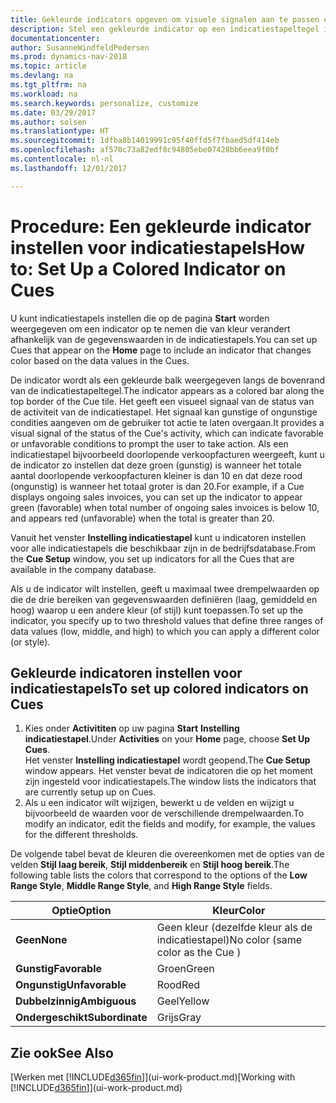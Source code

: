 ```yaml
---
title: Gekleurde indicators opgeven om visuele signalen aan te passen over de activiteit van een indicatiestapel
description: Stel een gekleurde indicator op een indicatiestapeltegel in om een aangepast visueel signaal van de activiteit van de indicatiestapel te bieden.
documentationcenter: 
author: SusanneWindfeldPedersen
ms.prod: dynamics-nav-2018
ms.topic: article
ms.devlang: na
ms.tgt_pltfrm: na
ms.workload: na
ms.search.keywords: personalize, customize
ms.date: 03/29/2017
ms.author: solsen
ms.translationtype: HT
ms.sourcegitcommit: 1dfba8b14019991c95f40ffd5f7fbaed5df414eb
ms.openlocfilehash: af570c73a82edf8c94805ebe07428bb6eea9f0bf
ms.contentlocale: nl-nl
ms.lasthandoff: 12/01/2017

---
```

# <a name="how-to-set-up-a-colored-indicator-on-cues"></a><span data-ttu-id="bf164-103">Procedure: Een gekleurde indicator instellen voor indicatiestapels</span><span class="sxs-lookup"><span data-stu-id="bf164-103">How to: Set Up a Colored Indicator on Cues</span></span>
<span data-ttu-id="bf164-104">U kunt indicatiestapels instellen die op de pagina **Start** worden weergegeven om een indicator op te nemen die van kleur verandert afhankelijk van de gegevenswaarden in de indicatiestapels.</span><span class="sxs-lookup"><span data-stu-id="bf164-104">You can set up Cues that appear on the **Home** page to include an indicator that changes color based on the data values in the Cues.</span></span>

<span data-ttu-id="bf164-105">De indicator wordt als een gekleurde balk weergegeven langs de bovenrand van de indicatiestapeltegel.</span><span class="sxs-lookup"><span data-stu-id="bf164-105">The indicator appears as a colored bar along the top border of the Cue tile.</span></span> <span data-ttu-id="bf164-106">Het geeft een visueel signaal van de status van de activiteit van de indicatiestapel. Het signaal kan gunstige of ongunstige condities aangeven om de gebruiker tot actie te laten overgaan.</span><span class="sxs-lookup"><span data-stu-id="bf164-106">It provides a visual signal of the status of the Cue's activity, which can indicate favorable or unfavorable conditions to prompt the user to take action.</span></span> <span data-ttu-id="bf164-107">Als een indicatiestapel bijvoorbeeld doorlopende verkoopfacturen weergeeft, kunt u de indicator zo instellen dat deze groen (gunstig) is wanneer het totale aantal doorlopende verkoopfacturen kleiner is dan 10 en dat deze rood (ongunstig) is wanneer het totaal groter is dan 20.</span><span class="sxs-lookup"><span data-stu-id="bf164-107">For example, if a Cue displays ongoing sales invoices, you can set up the indicator to appear green (favorable) when total number of ongoing sales invoices is below 10, and appears red (unfavorable) when the total is greater than 20.</span></span>

<span data-ttu-id="bf164-108">Vanuit het venster **Instelling indicatiestapel** kunt u indicatoren instellen voor alle indicatiestapels die beschikbaar zijn in de bedrijfsdatabase.</span><span class="sxs-lookup"><span data-stu-id="bf164-108">From the **Cue Setup** window, you set up indicators for all the Cues that are available in the company database.</span></span>

<span data-ttu-id="bf164-109">Als u de indicator wilt instellen, geeft u maximaal twee drempelwaarden op die de drie bereiken van gegevenswaarden definiëren (laag, gemiddeld en hoog) waarop u een andere kleur (of stijl) kunt toepassen.</span><span class="sxs-lookup"><span data-stu-id="bf164-109">To set up the indicator, you specify up to two threshold values that define three ranges of data values (low, middle, and high) to which you can apply a different color (or style).</span></span>

## <a name="to-set-up-colored-indicators-on-cues"></a><span data-ttu-id="bf164-110">Gekleurde indicatoren instellen voor indicatiestapels</span><span class="sxs-lookup"><span data-stu-id="bf164-110">To set up colored indicators on Cues</span></span>
1. <span data-ttu-id="bf164-111">Kies onder **Activititen** op uw pagina **Start** **Instelling indicatiestapel**.</span><span class="sxs-lookup"><span data-stu-id="bf164-111">Under **Activities** on your **Home** page, choose **Set Up Cues**.</span></span>  
   <span data-ttu-id="bf164-112">Het venster **Instelling indicatiestapel** wordt geopend.</span><span class="sxs-lookup"><span data-stu-id="bf164-112">The **Cue Setup** window appears.</span></span> <span data-ttu-id="bf164-113">Het venster bevat de indicatoren die op het moment zijn ingesteld voor indicatiestapels.</span><span class="sxs-lookup"><span data-stu-id="bf164-113">The window lists the indicators that are currently setup up on Cues.</span></span>
2. <span data-ttu-id="bf164-114">Als u een indicator wilt wijzigen, bewerkt u de velden en wijzigt u bijvoorbeeld de waarden voor de verschillende drempelwaarden.</span><span class="sxs-lookup"><span data-stu-id="bf164-114">To modify an indicator, edit the fields and modify, for example, the values for the different thresholds.</span></span>  

<span data-ttu-id="bf164-115">De volgende tabel bevat de kleuren die overeenkomen met de opties van de velden **Stijl laag bereik**, **Stijl middenbereik** en **Stijl hoog bereik**.</span><span class="sxs-lookup"><span data-stu-id="bf164-115">The following table lists the colors that correspond to the options of the **Low Range Style**, **Middle Range Style**, and **High Range Style** fields.</span></span>

| <span data-ttu-id="bf164-116">Optie</span><span class="sxs-lookup"><span data-stu-id="bf164-116">Option</span></span> | <span data-ttu-id="bf164-117">Kleur</span><span class="sxs-lookup"><span data-stu-id="bf164-117">Color</span></span> |
| --- | --- |
| <span data-ttu-id="bf164-118">**Geen**</span><span class="sxs-lookup"><span data-stu-id="bf164-118">**None**</span></span> |<span data-ttu-id="bf164-119">Geen kleur (dezelfde kleur als de indicatiestapel)</span><span class="sxs-lookup"><span data-stu-id="bf164-119">No color (same color as the Cue )</span></span>|
| <span data-ttu-id="bf164-120">**Gunstig**</span><span class="sxs-lookup"><span data-stu-id="bf164-120">**Favorable**</span></span> |<span data-ttu-id="bf164-121">Groen</span><span class="sxs-lookup"><span data-stu-id="bf164-121">Green</span></span> |
| <span data-ttu-id="bf164-122">**Ongunstig**</span><span class="sxs-lookup"><span data-stu-id="bf164-122">**Unfavorable**</span></span> |<span data-ttu-id="bf164-123">Rood</span><span class="sxs-lookup"><span data-stu-id="bf164-123">Red</span></span> |
| <span data-ttu-id="bf164-124">**Dubbelzinnig**</span><span class="sxs-lookup"><span data-stu-id="bf164-124">**Ambiguous**</span></span> |<span data-ttu-id="bf164-125">Geel</span><span class="sxs-lookup"><span data-stu-id="bf164-125">Yellow</span></span> |
| <span data-ttu-id="bf164-126">**Ondergeschikt**</span><span class="sxs-lookup"><span data-stu-id="bf164-126">**Subordinate**</span></span> |<span data-ttu-id="bf164-127">Grijs</span><span class="sxs-lookup"><span data-stu-id="bf164-127">Gray</span></span> |

## <a name="see-also"></a><span data-ttu-id="bf164-128">Zie ook</span><span class="sxs-lookup"><span data-stu-id="bf164-128">See Also</span></span>
<span data-ttu-id="bf164-129">[Werken met [!INCLUDE[d365fin](includes/d365fin_md.md)]](ui-work-product.md)</span><span class="sxs-lookup"><span data-stu-id="bf164-129">[Working with [!INCLUDE[d365fin](includes/d365fin_md.md)]](ui-work-product.md)</span></span>

